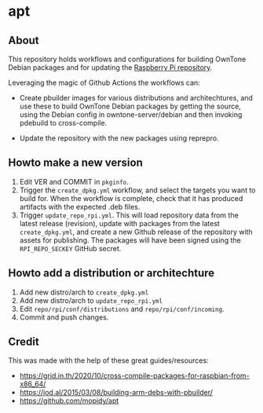 # apt

## About

This repository holds workflows and configurations for building OwnTone Debian
packages and for updating the [Raspberry Pi repository](https://forums.raspberrypi.com/viewtopic.php?t=49928).

Leveraging the magic of Github Actions the workflows can:

- Create pbuilder images for various distributions and architechtures, and use
  these to build OwnTone Debian packages by getting the source, using the Debian
  config in owntone-server/debian and then invoking pdebuild to cross-compile.

- Update the repository with the new packages using reprepro.

## Howto make a new version

1. Edit VER and COMMIT in `pkginfo`.
2. Trigger the `create_dpkg.yml` workflow, and select the targets you want to
   build for. When the workflow is complete, check that it has produced
   artifacts with the expected .deb files.
3. Trigger `update_repo_rpi.yml`. This will load repository data from the latest
   release (revision), update with packages from the latest `create_dpkg.yml`,
   and create a new Github release of the repository with assets for publishing.
   The packages will have been signed using the `RPI_REPO_SECKEY` GitHub secret.

## Howto add a distribution or architechture

1. Add new distro/arch to `create_dpkg.yml`
2. Add new distro/arch to `update_repo_rpi.yml`
3. Edit `repo/rpi/conf/distributions` and `repo/rpi/conf/incoming`.
4. Commit and push changes.

## Credit

This was made with the help of these great guides/resources:

- https://grid.in.th/2020/10/cross-compile-packages-for-raspbian-from-x86_64/
- https://jod.al/2015/03/08/building-arm-debs-with-pbuilder/
- https://github.com/mopidy/apt
